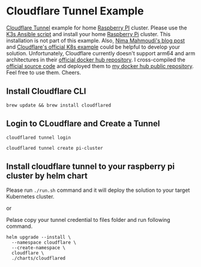 # Cloudflare Tunnel Example

[Cloudflare Tunnel](https://www.cloudflare.com/products/tunnel/) example for home [Raspberry PI](https://www.raspberrypi.org/) cluster. Please use the [K3s Ansible script](https://github.com/k3s-io/k3s-ansible) and install your home [Raspberry Pi](https://www.raspberrypi.org/) cluster. This installation is not part of this example. Also, [Nima Mahmoudi's blog post](https://itnext.io/using-cloudflare-tunnels-to-securely-expose-kubernetes-services-26713fb5da0a) and [Cloudflare's official K8s example](https://github.com/cloudflare/argo-tunnel-examples/tree/master/named-tunnel-k8s) could be helpful to develop your solution. Unfortunately, Cloudflare currently doesn't support arm64 and arm architectures in their [official docker hub repository](https://hub.docker.com/r/cloudflare/cloudflared). I cross-compiled the [official source code](https://github.com/cloudflare/cloudflared) and deployed them to [my docker hub public repository](https://hub.docker.com/r/burakince/cloudflared/tags). Feel free to use them. Cheers.

## Install Cloudflare CLI

```
brew update && brew install cloudflared
```

## Login to CLoudflare and Create a Tunnel

```
cloudflared tunnel login
```

```
cloudflared tunnel create pi-cluster
```

## Install cloudflare tunnel to your raspberry pi cluster by helm chart

Please run `./run.sh` command and it will deploy the solution to your target Kubernetes cluster.

or

Pelase copy your tunnel credential to files folder and run following command.

```
helm upgrade --install \
  --namespace cloudflare \
  --create-namespace \
  cloudflare \
  ./charts/cloudflared
```
